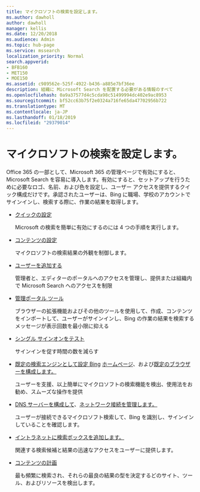 ```yaml
---
title: マイクロソフトの検索を設定します。
ms.author: dawholl
author: dawholl
manager: kellis
ms.date: 12/20/2018
ms.audience: Admin
ms.topic: hub-page
ms.service: mssearch
localization_priority: Normal
search.appverid:
- BFB160
- MET150
- MOE150
ms.assetid: c989562e-525f-4922-b436-a885e7bf36ee
description: 組織に Microsoft Search を配置する必要がある情報のすべて
ms.openlocfilehash: 0a9a37577d4c5cda98c51499994dc402e9ac8953
ms.sourcegitcommit: bf52cc63b75f2e0324a716fe65da47702956b722
ms.translationtype: MT
ms.contentlocale: ja-JP
ms.lasthandoff: 01/18/2019
ms.locfileid: "29379014"
---
```

# <a name="set-up-microsoft-search"></a>マイクロソフトの検索を設定します。

Office 365 の一部として、Microsoft 365 の管理ページで有効にすると、Microsoft Search を容易に導入します。有効にすると、セットアップを行うために必要なロゴ、名前、および色を設定し、ユーザー アクセスを提供するクイック構成だけです。承認されたユーザーは、Bing に職場、学校のアカウントでサインインし、検索する際に、作業の結果を取得します。

- [クイックの設定](quick-set-up.md)
    
    Microsoft の検索を簡単に有効にするのには 4 つの手順を実行します。

- [コンテンツの設定](content-settings.md)
    
    マイクロソフトの検索結果の外観を制御します。
    
- [ユーザーを追加する](add-users.md)
    
    管理者と、エディターのポータルへのアクセスを管理し、提供または組織内で Microsoft Search へのアクセスを制限
    
- [管理ポータル ツール](admin-portal-tools.md)
    
    ブラウザーの拡張機能およびその他のツールを使用して、作成、コンテンツをインポートして、ユーザーがサインインし、Bing の作業の結果を検索するメッセージが表示回数を最小限に抑える
    
- [シングル サインオンをテスト](test-single-sign-on.md)
    
    サインインを促す時間の数を減らす
    
- [既定の検索エンジンとして設定 Bing](set-default-search-engine.md) [ホームページ](set-default-homepage.md)、および[既定のブラウザーを構成します。](set-default-browser.md)
    
    ユーザーを支援、以上簡単にマイクロソフトの検索機能を検出、使用法をお勧め、スムーズな操作を提供
    
- [DNS サーバーを構成して](advanced-dns-configuration.md)、[ネットワーク接続を管理します。](manage-network-connections.md)
    
    ユーザーが接続できるマイクロソフト検索して、Bing を識別し、サインインしていることを確認します。

- [イントラネットに検索ボックスを追加します。](add-a-search-box-to-your-intranet-site.md)

    関連する検索候補と結果の迅速なアクセスをユーザーに提供します。

- [コンテンツの計画](plan-your-content.md)
    
    最も頻繁に検索され、それらの最良の結果の型を決定するどのサイト、ツール、およびリソースを検出します。

  

